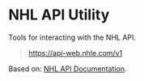 # NHL API Utility

Tools for interacting with the NHL API.

> <https://api-web.nhle.com/v1>

Based on: [NHL API Documentation](https://github.com/Zmalski/NHL-API-Reference).
